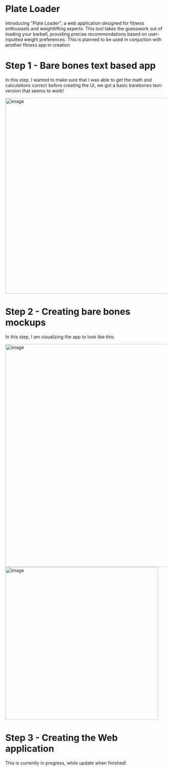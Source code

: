 # Plate Loader

Introducing "Plate Loader", a web application designed for fitness enthusiasts and weightlifting experts. This tool takes the guesswork out of loading your barbell, providing precise recommendations based on user-inputted weight preferences. This is planned to be used in conjuction with another fitness app in creation

# Step 1 - Bare bones text based app 

In this step, I wanted to make sure that I was able to get the math and calculations correct before creating the UI, we got a basic barebones text-version that seems to work!

<img width="611" alt="image" src="https://github.com/RyanLiew14/PlateLoader/assets/45669549/70613642-b5ca-4275-875a-af4e635c85f8">

# Step 2 - Creating bare bones mockups

In this step, I am visualizing the app to look like this:

<img width="696" alt="image" src="https://github.com/RyanLiew14/PlateLoader/assets/45669549/a761272b-1a95-44b6-b666-f3ff495a88b5">

<img width="477" alt="image" src="https://github.com/RyanLiew14/PlateLoader/assets/45669549/7e48d076-77fc-4ca4-8f81-7d1354aaae15">

# Step 3 - Creating the Web application

This is currently in progress, while update when finished!



